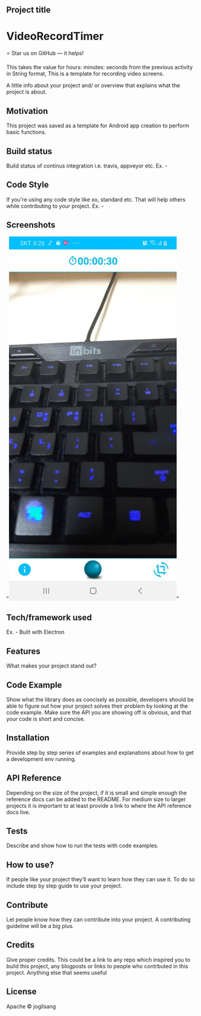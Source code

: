 ## Project title
# VideoRecordTimer
⭐️ Star us on GitHub — it helps!

This takes the value for hours: minutes: seconds from the previous activity in String format,
This is a template for recording video screens.

A little info about your project and/ or overview that explains what the project is about.

## Motivation
This project was saved as a template for Android app creation to perform basic functions.

## Build status
Build status of continus integration i.e. travis, appveyor etc. Ex. -

## Code Style
If you're using any code style like xo, standard etc. 
That will help others while contributing to your project. Ex. -

## Screenshots
"![](/intro.jpg)"

## Tech/framework used
Ex. -
Built with
Electron

## Features
What makes your project stand out?

## Code Example
Show what the library does as concisely as possible, 
developers should be able to figure out how your project solves their problem by looking at the code example. 
Make sure the API you are showing off is obvious, and that your code is short and concise.

## Installation
Provide step by step series of examples and explanations about how to get a development env running.

## API Reference
Depending on the size of the project, 
if it is small and simple enough the reference docs can be added to the README. 
For medium size to larger projects it is important to at least provide a link to where the API reference docs live.

## Tests
Describe and show how to run the tests with code examples.

## How to use?
If people like your project they’ll want to learn how they can use it. 
To do so include step by step guide to use your project.

## Contribute
Let people know how they can contribute into your project. A contributing guideline will be a big plus.

## Credits
Give proper credits. This could be a link to any repo which inspired you to build this project, 
any blogposts or links to people who contrbuted in this project.
Anything else that seems useful

## License
Apache © jogilsang
